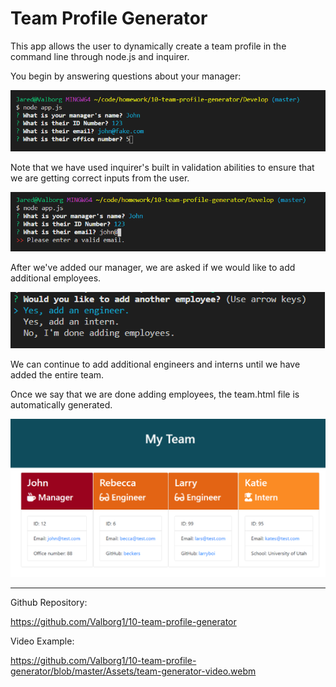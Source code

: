 # Team Profile Generator

This app allows the user to dynamically create a team profile in the command line through node.js and inquirer.

You begin by answering questions about your manager:

![Basic Questions](https://raw.githubusercontent.com/Valborg1/10-team-profile-generator/master/Assets/main%20example.png)

Note that we have used inquirer's built in validation abilities to ensure that we are getting correct inputs from the user.

![Error](https://raw.githubusercontent.com/Valborg1/10-team-profile-generator/master/Assets/Error%20Example.png)

After we've added our manager, we are asked if we would like to add additional employees.

![Add-Employees](https://raw.githubusercontent.com/Valborg1/10-team-profile-generator/master/Assets/iteration.png)

We can continue to add additional engineers and interns until we have added the entire team.

Once we say that we are done adding employees, the team.html file is automatically generated.

![team-html](https://raw.githubusercontent.com/Valborg1/10-team-profile-generator/master/Assets/html%20example.png)

---

Github Repository:

https://github.com/Valborg1/10-team-profile-generator

Video Example:

https://github.com/Valborg1/10-team-profile-generator/blob/master/Assets/team-generator-video.webm
